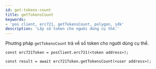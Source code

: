 ```yaml
---
id: get-tokens-count
title: getTokensCount
keywords:
- 'pos client, erc721, getTokensCount, polygon, sdk'
description: 'Lấy số token cho người dùng cụ thể.'
---
```


Phương pháp `getTokensCount` trả về số token cho người dùng cụ thể.

```
const erc721Token = posClient.erc721(<token address>);

const result = await erc721Token.getTokensCount(<user address>);

```
